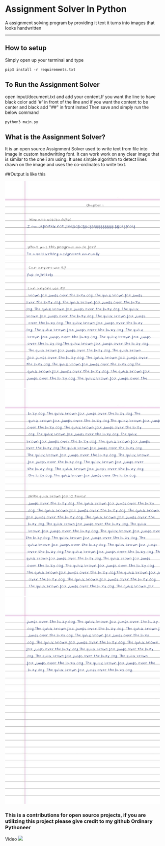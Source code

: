 # Assignment Solver In Python

A assignment solving program by providing it text it turns into images that looks handwritten

---

## How to setup

Simply open up your terminal and type

```
pip3 install -r requirements.txt
```

## To Run the Assignment Solver

open input/document.txt and add your content.If you want the line to have black color add '#' in front of the line and if you want the content to be center and black add "##" in front insted
Then save and simply run the below command
```
python3 main.py
```

## What is the Assignment Solver?

It is an open source Assignment Solver used to write text from file into image in custom handwritting font. It can work work on any clear image that is similar to the one i am using. It uses simple algorithm to detect lines drawn on the image and uses the co-ordinates to write text.

##Output is like this

![First Image](output/0.png?raw=true "Title")
![Second Image](output/1.png?raw=true "Title")
![Third Image](output/2.png?raw=true "Title")


### This is a contributions for open source projects, if you are utilizing this project please give credit to my github Ordinary Pythoneer

Video
[<img src="https://img.youtube.com/vi/fRjA7gJhdGw/maxresdefault.jpg" width="50%">](https://youtu.be/fRjA7gJhdGw)
